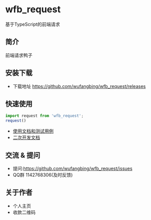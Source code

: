 # wfb_request
基于TypeScript的前端请求

## 简介
前端请求鸭子

## 安装下载
- 下载地址 https://github.com/wufangbing/wfb_request/releases

## 快速使用
```js
import request from 'wfb_request';
request()
```

- [使用文档和测试用例](https://wufangbing.github.io/doc/use/)
- [二次开发文档](https://wufangbing.github.io/doc/dev/)

## 交流 & 提问
- 提问:https://github.com/wufangbing/wfb_request/issues
- QQ群 1142768306(及时反馈)

## 关于作者
- 个人主页
- 收款二维码

